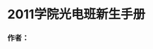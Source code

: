 #      2011学院光电班新生手册

### 作者：
<!--stackedit_data:
eyJoaXN0b3J5IjpbLTIxNDQ1NjAyNDQsLTUzNjA1MTU2LDEyND
M0MDI5ODBdfQ==
-->